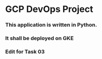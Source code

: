 # GCP DevOps Project

### This application is written in Python.
### It shall be deployed on GKE
### Edit for Task 03
